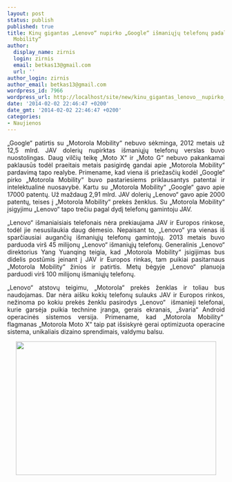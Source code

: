 ```yaml
---
layout: post
status: publish
published: true
title: Kinų gigantas „Lenovo“ nupirko „Google“ išmaniųjų telefonų padalinį „Motorola
  Mobility“
author:
  display_name: zirnis
  login: zirnis
  email: betkas13@gmail.com
  url: ''
author_login: zirnis
author_email: betkas13@gmail.com
wordpress_id: 7966
wordpress_url: http://localhost/site/new/kinu_gigantas_lenovo__nupirko_google__ismaniuju_telefonu_padalini_motorola_mobility__/
date: '2014-02-02 22:46:47 +0200'
date_gmt: '2014-02-02 22:46:47 +0200'
categories:
- Naujienos
---
```

<p style="text-align: justify;">
	&bdquo;Google&ldquo; patirtis su &bdquo;Motorola Mobility&ldquo; nebuvo sėkminga, 2012 metais už 12,5 mlrd. JAV dolerių nupirktas i&scaron;maniųjų telefonų verslas buvo nuostolingas. Daug vilčių teikę &bdquo;Moto X&ldquo; ir &bdquo;Moto G&ldquo; nebuvo pakankamai paklausūs todėl praeitais metais pasigirdę gandai apie &bdquo;Motorola Mobility&ldquo; pardavimą tapo realybe. Primename, kad viena i&scaron; priežasčių kodėl &bdquo;Google&ldquo; pirko &bdquo;Motorola Mobility&ldquo; buvo pastariesiems priklausantys patentai ir intelektualinė nuosavybė. Kartu su &bdquo;Motorola Mobility&ldquo; &bdquo;Google&ldquo; gavo apie 17000 patentų. Už maždaug 2,91 mlrd. JAV dolerių &bdquo;Lenovo&ldquo; gavo apie 2000 patentų, teises į &bdquo;Motorola Mobility&ldquo; prekės ženklus. Su &bdquo;Motorola Mobility&ldquo; įsigyjimu &bdquo;Lenovo&ldquo; tapo trečiu pagal dydį telefonų gamintoju JAV.</p>
<p style="text-align: justify;">
	&bdquo;Lenovo&ldquo; i&scaron;maniaisiais telefonais nėra prekiaujama JAV ir Europos rinkose, todėl jie nesusilaukia daug dėmesio. Nepaisant to, &bdquo;Lenovo&ldquo; yra vienas i&scaron; sparčiausiai augančių i&scaron;maniųjų telefonų gamintojų. 2013 metais buvo parduoda vir&scaron; 45 milijonų &bdquo;Lenovo&ldquo; i&scaron;maniųjų telefonų. Generalinis &bdquo;Lenovo&ldquo; direktorius Yang Yuanqing teigia, kad &bdquo;Motorola Mobility&ldquo; įsigijimas bus didelis postūmis įeinant į JAV ir Europos rinkas, tam puikiai pasitarnaus &bdquo;Motorola Mobility&ldquo; žinios ir patirtis. Metų bėgyje &bdquo;Lenovo&ldquo; planuoja parduodi vir&scaron; 100 milijonų i&scaron;maniųjų telefonų.</p>
<p style="text-align: justify;">
	&bdquo;Lenovo&ldquo; atstovų teigimu, &bdquo;Motorola&ldquo; prekės ženklas ir toliau bus naudojamas. Dar nėra ai&scaron;ku kokių telefonų sulauks JAV ir Europos rinkos, nežinoma po kokiu prekės ženklu pasirodys &bdquo;Lenovo&ldquo; &nbsp;i&scaron;manieji telefonai, kurie garsėja puikia technine įranga, gerais ekranais, &bdquo;&scaron;varia&ldquo; Android operacinės sistemos versija. Primename, kad &bdquo;Motorola Mobility&ldquo;&nbsp; flagmanas &bdquo;Motorola Moto X&ldquo; taip pat i&scaron;siskyrė gerai optimizuota operacine sistema, unikaliais dizaino sprendimais, valdymu balsu.&nbsp;</p>
<p style="text-align: center;">
	<img alt="" src="http://technews.lt/userfiles/Moto-X-Dev-Edition-GSM-version1.jpg" style="width: 464px; height: 309px;" /></p>
